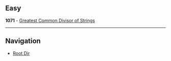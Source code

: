 ## Easy

<b>1071</b> - [Greatest Common Divisor of Strings](GCD_STR.md)

***
## Navigation

- [Root Dir](../Index.md) 
